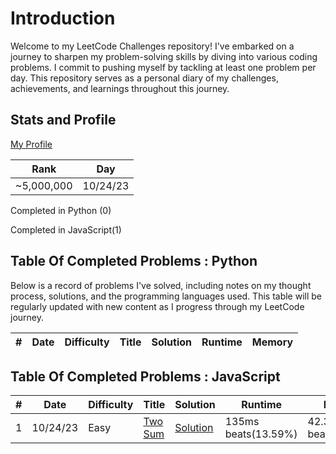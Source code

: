 # Introduction

Welcome to my LeetCode Challenges repository! I've embarked on a journey to sharpen my problem-solving skills by diving into various coding problems. I commit to pushing myself by tackling at least one problem per day. This repository serves as a personal diary of my challenges, achievements, and learnings throughout this journey.

## Stats and Profile

[My Profile](https://leetcode.com/michae1/)

| Rank       | Day      |
| ---------- | -------- |
| ~5,000,000 | 10/24/23 |

Completed in Python (0)

Completed in JavaScript(1)

## Table Of Completed Problems : Python

Below is a record of problems I've solved, including notes on my thought process, solutions, and the programming languages used. This table will be regularly updated with new content as I progress through my LeetCode journey.

| #   | Date | Difficulty | Title | Solution | Runtime | Memory |
| --- | ---- | ---------- | ----- | -------- | ------- | ------ |

## Table Of Completed Problems : JavaScript

| #   | Date     | Difficulty | Title                                                         | Solution                         | Runtime             | Memory                |
| --- | -------- | ---------- | ------------------------------------------------------------- | -------------------------------- | ------------------- | --------------------- |
| 1   | 10/24/23 | Easy       | [Two Sum](https://leetcode.com/problems/two-sum/description/) | [Solution](./0-100-js/twoSum.js) | 135ms beats(13.59%) | 42.3 MB beats(64.67%) |

